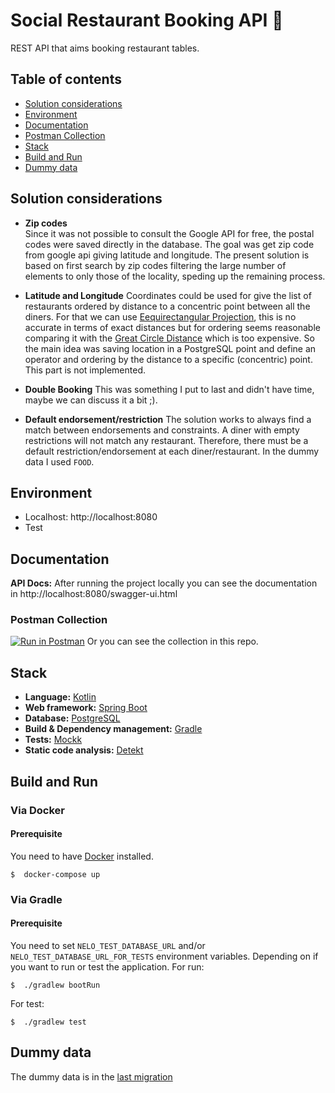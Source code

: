 # Social Restaurant Booking API :rocket:
REST API that aims booking restaurant tables.

## Table of contents
- [Solution considerations](#Solution-considerations)
- [Environment](#Environment)
- [Documentation](#Documentation)
- [Postman Collection](#postman-collection)
- [Stack](#stack)
- [Build and Run](#Build-and-Run)
- [Dummy data](#Dummy-data)

## Solution considerations
* **Zip codes**  
Since it was not possible to consult the Google API for free, the postal codes were saved directly in the database. The 
goal was get zip code from google api giving latitude and longitude. The present solution is based on first search by 
zip codes filtering the large number of elements to only those of the locality, speding up the remaining process.

* **Latitude and Longitude**
Coordinates could be used for give the list of restaurants ordered by distance to a concentric point between all the 
diners. For that we can use [Eequirectangular Projection](https://en.wikipedia.org/wiki/Equirectangular_projection),
this is no accurate in terms of exact distances but for ordering seems reasonable comparing it with the 
[Great Circle Distance](https://en.wikipedia.org/wiki/Great-circle_distance#:~:text=The%20great%2Dcircle%20distance%2C%20orthodromic,line%20through%20the%20sphere's%20interior)
which is too expensive. So the main idea was saving location in a PostgreSQL point and define an operator and ordering by the 
distance to a specific (concentric) point. This part is not implemented.

* **Double Booking**
This was something I put to last and didn't have time, maybe we can discuss it a bit ;).

* **Default endorsement/restriction**
The solution works to always find a match between endorsements and constraints. A diner with empty restrictions will 
not match any restaurant. Therefore, there must be a default restriction/endorsement at each diner/restaurant. 
In the dummy data I used `FOOD`.
 
## Environment
* Localhost: http://localhost:8080
* Test

## Documentation
**API Docs:** After running the project locally you can see the documentation in http://localhost:8080/swagger-ui.html

### Postman Collection
[![Run in Postman](https://run.pstmn.io/button.svg)](https://app.getpostman.com/run-collection/74b619bf287c2d0d2606)
Or you can see the collection in this repo.

## Stack ##
* **Language:** [Kotlin](https://kotlinlang.org/)
* **Web framework:** [Spring Boot](https://spring.io/projects/spring-boot)
* **Database:** [PostgreSQL](https://www.postgresql.org)
* **Build & Dependency management:** [Gradle](https://gradle.org/)
* **Tests:** [Mockk](https://mockk.io/)
* **Static code analysis:** [Detekt](https://detekt.github.io/detekt/)

 ## Build and Run ##
 ### Via Docker ### 
 #### Prerequisite ####
 You need to have [Docker](https://www.docker.com) installed. 
 ```shell
 $  docker-compose up
 ```
 ### Via Gradle ### 
 #### Prerequisite ####
You need to set `NELO_TEST_DATABASE_URL` and/or `NELO_TEST_DATABASE_URL_FOR_TESTS` environment variables. Depending on
if you want to run or test the application.
For run:
 ```shell
 $  ./gradlew bootRun
 ```
For test:
 ```shell
 $  ./gradlew test
 ```
 ## Dummy data ##
 The dummy data is in the [last migration](src/main/resources/db/migration/V11__Add_initial_data.sql)
